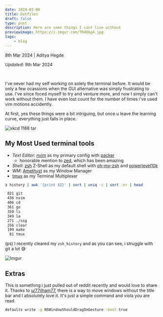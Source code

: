 ```yaml
---
date: 2024-03-08
title: Dotfiles
draft: false
type: post
description: Here are some things I cant live without
previewimage: https://i.imgur.com/TR4Dkq4.jpg 
tags:
    - blog
---
```


8th Mar 2024 | Aditya Hegde

*Updated*: 9th Mar 2024

<br/>

I've never had my self working on solely the terminal before. It would be only a few ocassions when the GUI alternative was simply frustrating to use. I've since foced myself to try and venture more, and now I simply can't work without them. I have even lost count for the number of times i've used vim motions accidently.

At first, yes these things were a bit intriguing, but once u leave the learning curve, everything just falls in place. 

![xkcd 1168 tar](https://imgs.xkcd.com/comics/tar_2x.png)

## My Most Used terminal tools

- *Text Editor*: [nvim](https://neovim.io/) as my primary config with [packer](https://github.com/wbthomason/packer.nvim)
    - honorable mention to [zed](https://zed.dev/), which has been amazing
- *Shell*: [zsh](https://en.wikipedia.org/wiki/Z_shell) Z-Shell as my default shell with [oh-my-zsh](https://ohmyz.sh/) and [powerlevel10k](https://github.com/romkatv/powerlevel10k)
- *WM*: [Amethyst](https://github.com/ianyh/Amethyst) as my Window Manager
- [tmux](https://github.com/tmux/tmux/wiki) as my Terminal Multiplexer


```bash
❯ history | awk '{print $2}' | sort | uniq -c | sort -nr | head

 821 git
 436 nvim
 406 cd
 361 go
 350 ls
 349 la
 271 ./ssg
 256 clear
 199 make
  81 tmux
```
(ps) I recently cleared my `zsh_history` and as you can see, i struggle with git a lot 😅

![Imgur](https://i.imgur.com/TR4Dkq4.jpg)

## Extras

This is something i just pulled out of reddit recently and would love to share it. Thanks to [u/77ilham77](https://reddit.com/u/77ilham77), there is a way to move windows without the title bar and I absolutely love it. It's just a simple command and viola you are read

```bash
defaults write -g NSWindowShouldDragOnGesture -bool true 
```
